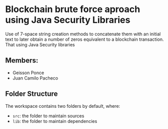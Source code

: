 # Blockchain brute force aproach using Java Security Libraries

Use of 7-space string creation methods to concatenate them with an initial text to later obtain a number of zeros equivalent to a blockchain transaction. That using Java Security libraries


## Members:

- Geisson Ponce
- Juan Camilo Pacheco

## Folder Structure

The workspace contains two folders by default, where:

- `src`: the folder to maintain sources
- `lib`: the folder to maintain dependencies

